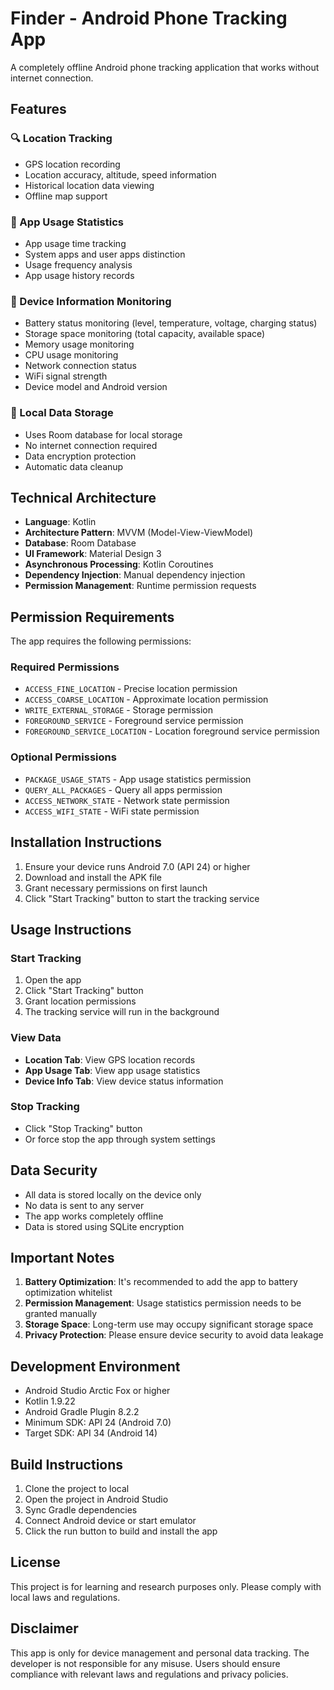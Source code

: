 # Finder - Android Phone Tracking App

A completely offline Android phone tracking application that works without internet connection.

## Features

### 🔍 Location Tracking
- GPS location recording
- Location accuracy, altitude, speed information
- Historical location data viewing
- Offline map support

### 📱 App Usage Statistics
- App usage time tracking
- System apps and user apps distinction
- Usage frequency analysis
- App usage history records

### 🔋 Device Information Monitoring
- Battery status monitoring (level, temperature, voltage, charging status)
- Storage space monitoring (total capacity, available space)
- Memory usage monitoring
- CPU usage monitoring
- Network connection status
- WiFi signal strength
- Device model and Android version

### 💾 Local Data Storage
- Uses Room database for local storage
- No internet connection required
- Data encryption protection
- Automatic data cleanup

## Technical Architecture

- **Language**: Kotlin
- **Architecture Pattern**: MVVM (Model-View-ViewModel)
- **Database**: Room Database
- **UI Framework**: Material Design 3
- **Asynchronous Processing**: Kotlin Coroutines
- **Dependency Injection**: Manual dependency injection
- **Permission Management**: Runtime permission requests

## Permission Requirements

The app requires the following permissions:

### Required Permissions
- `ACCESS_FINE_LOCATION` - Precise location permission
- `ACCESS_COARSE_LOCATION` - Approximate location permission
- `WRITE_EXTERNAL_STORAGE` - Storage permission
- `FOREGROUND_SERVICE` - Foreground service permission
- `FOREGROUND_SERVICE_LOCATION` - Location foreground service permission

### Optional Permissions
- `PACKAGE_USAGE_STATS` - App usage statistics permission
- `QUERY_ALL_PACKAGES` - Query all apps permission
- `ACCESS_NETWORK_STATE` - Network state permission
- `ACCESS_WIFI_STATE` - WiFi state permission

## Installation Instructions

1. Ensure your device runs Android 7.0 (API 24) or higher
2. Download and install the APK file
3. Grant necessary permissions on first launch
4. Click "Start Tracking" button to start the tracking service

## Usage Instructions

### Start Tracking
1. Open the app
2. Click "Start Tracking" button
3. Grant location permissions
4. The tracking service will run in the background

### View Data
- **Location Tab**: View GPS location records
- **App Usage Tab**: View app usage statistics
- **Device Info Tab**: View device status information

### Stop Tracking
- Click "Stop Tracking" button
- Or force stop the app through system settings

## Data Security

- All data is stored locally on the device only
- No data is sent to any server
- The app works completely offline
- Data is stored using SQLite encryption

## Important Notes

1. **Battery Optimization**: It's recommended to add the app to battery optimization whitelist
2. **Permission Management**: Usage statistics permission needs to be granted manually
3. **Storage Space**: Long-term use may occupy significant storage space
4. **Privacy Protection**: Please ensure device security to avoid data leakage

## Development Environment

- Android Studio Arctic Fox or higher
- Kotlin 1.9.22
- Android Gradle Plugin 8.2.2
- Minimum SDK: API 24 (Android 7.0)
- Target SDK: API 34 (Android 14)

## Build Instructions

1. Clone the project to local
2. Open the project in Android Studio
3. Sync Gradle dependencies
4. Connect Android device or start emulator
5. Click the run button to build and install the app

## License

This project is for learning and research purposes only. Please comply with local laws and regulations.

## Disclaimer

This app is only for device management and personal data tracking. The developer is not responsible for any misuse. Users should ensure compliance with relevant laws and regulations and privacy policies. 